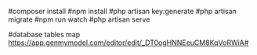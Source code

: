 #composer install
#npm install
#php artisan key:generate
#php artisan migrate
#npm run watch
#php artisan serve


#database tables map
https://app.genmymodel.com/editor/edit/_DT0ogHNNEeuCM8KqVoRWiA#
